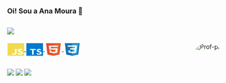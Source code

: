 ### Oi! Sou a Ana Moura 👋 
##
<div>
<a href="https://github.com/talveznao">
  <img height="180em" src="https://github-readme-stats.vercel.app/api?username=talveznao&show_icons=true&theme=tokyonight&include_all_commits=true&count_private=true"/>
</div>
   

<div style="display: inline_block"><br>
  <img align="center" alt="Js" height="30" width="40" src="https://raw.githubusercontent.com/devicons/devicon/master/icons/javascript/javascript-plain.svg">
  <img align="center" alt="Ts" height="30" width="40" src="https://raw.githubusercontent.com/devicons/devicon/master/icons/typescript/typescript-plain.svg">
  <img align="center" alt="HTML" height="30" width="40" src="https://raw.githubusercontent.com/devicons/devicon/master/icons/html5/html5-original.svg">
  <img align="center" alt="CSS" height="30" width="40" src="https://raw.githubusercontent.com/devicons/devicon/master/icons/css3/css3-original.svg">
  <img align="right" alt="Prof-pic" height="150" style="border-radius:50px;" src="https://cdn.discordapp.com/emojis/895422433140551730.gif?width=676&height=676">
</div>
  
  ##
  <div> 
  <a href="https://instagram.com/_talveznao" target="_blank"><img src="https://img.shields.io/badge/-Instagram-%23E4405F?style=for-the-badge&logo=instagram&logoColor=white" target="_blank"></a>
  <a href = "mailto:apontomoura@gmail.com"><img src="https://img.shields.io/badge/-Gmail-%23333?style=for-the-badge&logo=gmail&logoColor=white" target="_blank"></a>
  <a href="https://www.linkedin.com/in/ana--moura/" target="_blank"><img src="https://img.shields.io/badge/-LinkedIn-%230077B5?style=for-the-badge&logo=linkedin&logoColor=white" target="_blank"></a> </div>
  
  

